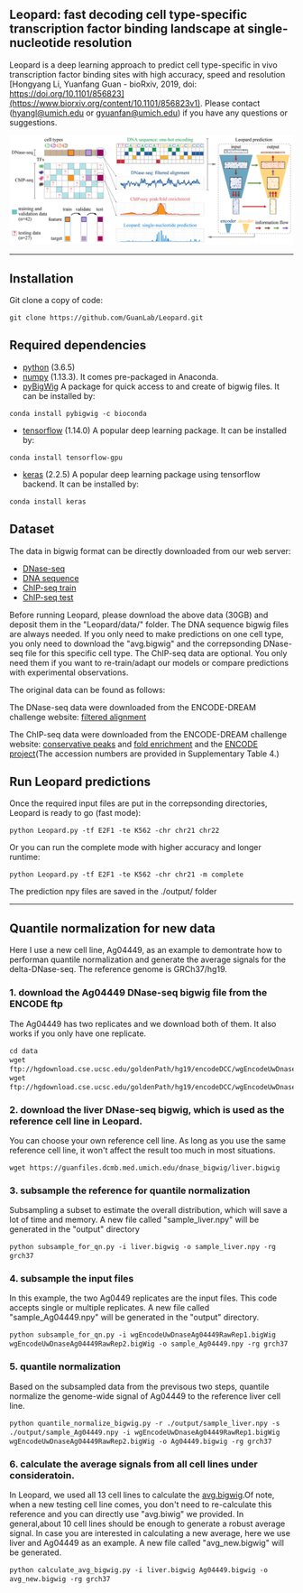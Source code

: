## Leopard: fast decoding cell type-specific transcription factor binding landscape at single-nucleotide resolution

Leopard is a deep learning approach to predict cell type-specific in vivo transcription factor binding sites with high accuracy, speed and resolution [Hongyang Li, Yuanfang Guan - bioRxiv, 2019, doi: https://doi.org/10.1101/856823](https://www.biorxiv.org/content/10.1101/856823v1). Please contact (hyangl@umich.edu or gyuanfan@umich.edu) if you have any questions or suggestions.

![Figure1](figure/fig1.png?raw=true "Title")

---

## Installation
Git clone a copy of code:
```
git clone https://github.com/GuanLab/Leopard.git
```
## Required dependencies

* [python](https://www.python.org) (3.6.5)
* [numpy](http://www.numpy.org/) (1.13.3). It comes pre-packaged in Anaconda.
* [pyBigWig](https://github.com/deeptools/pyBigWig) A package for quick access to and create of bigwig files. It can be installed by:
```
conda install pybigwig -c bioconda
```
* [tensorflow](https://www.tensorflow.org/) (1.14.0) A popular deep learning package. It can be installed by:
```
conda install tensorflow-gpu
```
* [keras](https://keras.io/) (2.2.5) A popular deep learning package using tensorflow backend. It can be installed by:
```
conda install keras
```

## Dataset
The data in bigwig format can be directly downloaded from our web server:
* [DNase-seq](https://guanfiles.dcmb.med.umich.edu/dnase_bigwig/)
* [DNA sequence](https://guanfiles.dcmb.med.umich.edu/dna_bigwig/)
* [ChIP-seq train](https://guanfiles.dcmb.med.umich.edu/chipseq_conservative_refine_bigwig/)
* [ChIP-seq test](https://guanfiles.dcmb.med.umich.edu/test_chipseq_conservative_refine_bigwig/)


Before running Leopard, please download the above data (30GB) and deposit them in the "Leopard/data/" folder. The DNA sequence bigwig files are always needed. If you only need to make predictions on one cell type, you only need to download the "avg.bigwig" and the correpsonding DNase-seq file for this specific cell type. The ChIP-seq data are optional. You only need them if you want to re-train/adapt our models or compare predictions with experimental observations.

The original data can be found as follows:

The DNase-seq data were downloaded from the ENCODE-DREAM challenge website:
[filtered alignment](https://www.synapse.org/#!Synapse:syn6176232)

The ChIP-seq data were downloaded from the ENCODE-DREAM challenge website:
[conservative peaks](https://www.synapse.org/#!Synapse:syn6181337) and [fold enrichment](https://www.synapse.org/#!Synapse:syn6181334)
and the [ENCODE project](https://www.encodeproject.org/)(The accession numbers are provided in Supplementary Table 4.)

## Run Leopard predictions
Once the required input files are put in the correpsonding directories, Leopard is ready to go (fast mode):
```
python Leopard.py -tf E2F1 -te K562 -chr chr21 chr22
```
Or you can run the complete mode with higher accuracy and longer runtime:
```
python Leopard.py -tf E2F1 -te K562 -chr chr21 -m complete
```
The prediction npy files are saved in the ./output/ folder

---

## Quantile normalization for new data
Here I use a new cell line, Ag04449, as an example to demontrate how to performan quantile normalization and generate the average signals for the delta-DNase-seq. The reference genome is GRCh37/hg19.
### 1. download the Ag04449 DNase-seq bigwig file from the ENCODE ftp 
The Ag04449 has two replicates and we download both of them. It also works if you only have one replicate.
```
cd data
wget ftp://hgdownload.cse.ucsc.edu/goldenPath/hg19/encodeDCC/wgEncodeUwDnase/wgEncodeUwDnaseAg04449RawRep1.bigWig
wget ftp://hgdownload.cse.ucsc.edu/goldenPath/hg19/encodeDCC/wgEncodeUwDnase/wgEncodeUwDnaseAg04449RawRep2.bigWig
```

### 2. download the liver DNase-seq bigwig, which is used as the reference cell line in Leopard.
You can choose your own reference cell line. As long as you use the same reference cell line, it won't affect the result too much in most situations.
```
wget https://guanfiles.dcmb.med.umich.edu/dnase_bigwig/liver.bigwig
```

### 3. subsample the reference for quantile normalization
Subsampling a subset to estimate the overall distribution, which will save a lot of time and memory. A
new file called "sample_liver.npy" will be generated in the "output" directory
```
python subsample_for_qn.py -i liver.bigwig -o sample_liver.npy -rg grch37
```

### 4. subsample the input files 
In this example, the two Ag0449 replicates are the input files. This code accepts single or multiple replicates. A new file called "sample_Ag04449.npy" will be generated in the "output" directory.
```
python subsample_for_qn.py -i wgEncodeUwDnaseAg04449RawRep1.bigWig wgEncodeUwDnaseAg04449RawRep2.bigWig -o sample_Ag04449.npy -rg grch37
```
 
### 5. quantile normalization
Based on the subsampled data from the previsous two steps, quantile normalize the genome-wide signal of
 Ag04449 to the reference liver cell line.
```
python quantile_normalize_bigwig.py -r ./output/sample_liver.npy -s ./output/sample_Ag04449.npy -i wgEncodeUwDnaseAg04449RawRep1.bigWig wgEncodeUwDnaseAg04449RawRep2.bigWig -o Ag04449.bigwig -rg grch37
```

### 6. calculate the average signals from all cell lines under consideratoin.
In Leopard, we used all 13 cell lines to calculate the [avg.bigwig](https://guanfiles.dcmb.med.umich.edu/dnase_bigwig/avg.bigwig).Of note, when a new testing cell line comes, you don't need to re-calculate this reference and you can directly use "avg.biwig" we provided. In general,about 10 cell lines should be enough to generate a robust average signal.
In case you are interested in calculating a new average, here we use liver and Ag04449 as an example. A new file called "avg_new.bigwig" will be generated.
```
python calculate_avg_bigwig.py -i liver.bigwig Ag04449.bigwig -o avg_new.bigwig -rg grch37
```




